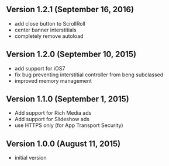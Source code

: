 ## Version 1.2.1 (September 16, 2016)

- add close button to ScrollRoll
- center banner interstitials
- completely remove autoload

## Version 1.2.0 (September 10, 2015)

- add support for iOS7
- fix bug preventing interstitial controller from beng subclassed
- improved memory management

## Version 1.1.0 (September 1, 2015)

- Add support for Rich Media ads
- Add support for Slideshow ads
- use HTTPS only (for App Transport Security)

## Version 1.0.0 (August 11, 2015)

- initial version
